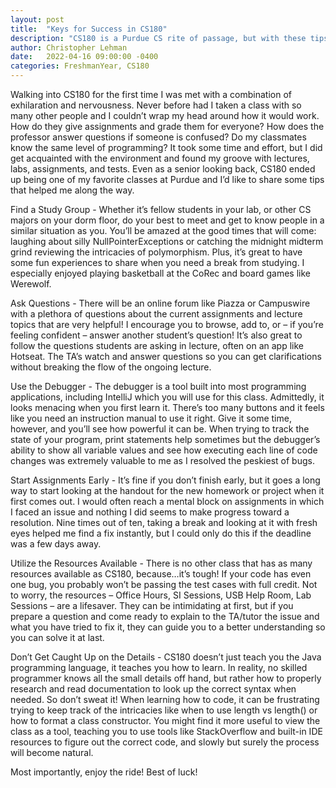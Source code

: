 ```yaml
---
layout: post
title:  "Keys for Success in CS180"
description: "CS180 is a Purdue CS rite of passage, but with these tips, you can get through!"
author: Christopher Lehman
date:   2022-04-16 09:00:00 -0400
categories: FreshmanYear, CS180
---
```

Walking into CS180 for the first time I was met with a combination of exhilaration and nervousness. Never before had I taken a class with so many other people and I couldn’t wrap my head around how it would work. How do they give assignments and grade them for everyone? How does the professor answer questions if someone is confused? Do my classmates know the same level of programming? It took some time and effort, but I did get acquainted with the environment and found my groove with lectures, labs, assignments, and tests. Even as a senior looking back, CS180 ended up being one of my favorite classes at Purdue and I’d like to share some tips that helped me along the way.

Find a Study Group - Whether it’s fellow students in your lab, or other CS majors on your dorm floor, do your best to meet and get to know people in a similar situation as you. You’ll be amazed at the good times that will come: laughing about silly NullPointerExceptions or catching the midnight midterm grind reviewing the intricacies of polymorphism. Plus, it’s great to have some fun experiences to share when you need a break from studying. I especially enjoyed playing basketball at the CoRec and board games like Werewolf.

Ask Questions - There will be an online forum like Piazza or Campuswire with a plethora of questions about the current assignments and lecture topics that are very helpful! I encourage you to browse, add to, or – if you’re feeling confident – answer another student’s question! It’s also great to follow the questions students are asking in lecture, often on an app like Hotseat. The TA’s watch and answer questions so you can get clarifications without breaking the flow of the ongoing lecture.

Use the Debugger - The debugger is a tool built into most programming applications, including IntelliJ which you will use for this class. Admittedly, it looks menacing when you first learn it. There’s too many buttons and it feels like you need an instruction manual to use it right. Give it some time, however, and you’ll see how powerful it can be. When trying to track the state of your program, print statements help sometimes but the debugger’s ability to show all variable values and see how executing each line of code changes was extremely valuable to me as I resolved the peskiest of bugs.

Start Assignments Early - It’s fine if you don’t finish early, but it goes a long way to start looking at the handout for the new homework or project when it first comes out. I would often reach a mental block on assignments in which I faced an issue and nothing I did seems to make progress toward a resolution. Nine times out of ten, taking a break and looking at it with fresh eyes helped me find a fix instantly, but I could only do this if the deadline was a few days away.

Utilize the Resources Available - There is no other class that has as many resources available as CS180, because…it’s tough! If your code has even one bug, you probably won’t be passing the test cases with full credit. Not to worry, the resources – Office Hours, SI Sessions, USB Help Room, Lab Sessions – are a lifesaver. They can be intimidating at first, but if you prepare a question and come ready to explain to the TA/tutor the issue and what you have tried to fix it, they can guide you to a better understanding so you can solve it at last.

Don’t Get Caught Up on the Details - CS180 doesn’t just teach you the Java programming language, it teaches you how to learn. In reality, no skilled programmer knows all the small details off hand, but rather how to properly research and read documentation to look up the correct syntax when needed. So don’t sweat it! When learning how to code, it can be frustrating trying to keep track of the intricacies like when to use length vs length() or how to format a class constructor. You might find it more useful to view the class as a tool, teaching you to use tools like StackOverflow and built-in IDE resources to figure out the correct code, and slowly but surely the process will become natural.

Most importantly, enjoy the ride! Best of luck!





